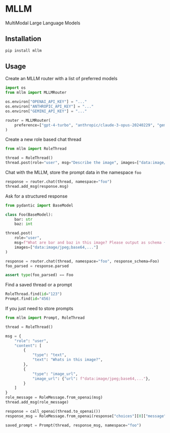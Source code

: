 # MLLM

MultiModal Large Language Models

## Installation

```sh
pip install mllm
```

## Usage

Create an MLLM router with a list of preferred models

```python
import os
from mllm import MLLMRouter

os.environ["OPENAI_API_KEY"] = "..."
os.environ["ANTHROPIC_API_KEY"] = "..."
os.environ["GEMINI_API_KEY"] = "..."

router = MLLMRouter(
    preference=["gpt-4-turbo", "anthropic/claude-3-opus-20240229", "gemini/gemini-pro-vision"]
)
```

Create a new role based chat thread

```python
from mllm import RoleThread

thread = RoleThread()
thread.post(role="user", msg="Describe the image", images=["data:image/jpeg;base64,..."])
```

Chat with the MLLM, store the prompt data in the namespace `foo`

```python
response = router.chat(thread, namespace="foo")
thread.add_msg(response.msg)
```

Ask for a structured response

```python
from pydantic import BaseModel

class Foo(BaseModel):
    bar: str
    baz: int

thread.post(
    role="user",
    msg=f"What are bar and baz in this image? Please output as schema {Foo.model_json_schema()}"
    images=["data:image/jpeg;base64,..."]
)

response = router.chat(thread, namespace="foo", response_schema=Foo)
foo_parsed = response.parsed

assert type(foo_parsed) == Foo
```

Find a saved thread or a prompt

```python
RoleThread.find(id="123")
Prompt.find(id="456)
```

If you just need to store prompts

```python
from mllm import Prompt, RoleThread

thread = RoleThread()

msg = {
    "role": "user",
    "content": [
        {
            "type": "text",
            "text": "Whats in this image?",
        },
        {
            "type": "image_url",
            "image_url": {"url": f"data:image/jpeg;base64,..."},
        }
    ]
}
role_message = RoleMessage.from_openai(msg)
thread.add_msg(role_message)

response = call_openai(thread.to_openai())
response_msg = RoleMessage.from_openai(response["choices"][0]["message"])

saved_prompt = Prompt(thread, response_msg, namespace="foo")
```
